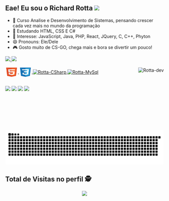## Eae! Eu sou o Richard Rotta <img src="https://raw.githubusercontent.com/iampavangandhi/iampavangandhi/master/gifs/Hi.gif" width="30px"></h2>

- 🔭 Curso Analise e Desenvolvimento de Sistemas, pensando crescer cada vez mais no mundo da programação
- 🌱 Estudando HTML, CSS E C#
- 💙 Interesse: JavaScript, Java, PHP, React, JQuery, C, C++, Phyton
- 😄 Pronouns: Ele/Dele
- :video_game: Gosto muito de CS-GO, chega mais e bora se divertir um pouco!
 <div>
  <a href="https://github.com/RichardRotta">
  <img height="180em" src="https://github-readme-stats.vercel.app/api?username=RichardRotta&show_icons=true&theme=monokai&include_all_commits=true&count_private=true"/>
  <img height="180em" src="https://github-readme-stats.vercel.app/api/top-langs/?username=RichardRotta&layout=compact&langs_count=7&theme=monokai"/ />
</div>
  <div style="display: inline_block"><br>
  <img align="center" alt="Rotta-HTML" height="30" width="40" src="https://raw.githubusercontent.com/devicons/devicon/master/icons/html5/html5-original.svg">
  <img align="center" alt="Rotta-CSS" height="30" width="40" src="https://raw.githubusercontent.com/devicons/devicon/master/icons/css3/css3-original.svg">
  <img align="center" alt="Rotta-CSharp" height="30" width="40" src="https://cdn.jsdelivr.net/gh/devicons/devicon/icons/csharp/csharp-original.svg" />
  <img align="center" alt="Rotta-MySql" height="50" width="60" src="https://cdn.jsdelivr.net/gh/devicons/devicon/icons/mysql/mysql-original-wordmark.svg" />
  <img height="200px" align="right" alt="Rotta-dev" src="https://monophy.com/media/hTyYJZDtrnoe8ocTWF/monophy.gif">
   
   ##
    
  <div>
  <a href = "https://twitter.com/RichardRotta"><img src="https://img.shields.io/badge/Twitter-1DA1F2?style=for-the-badge&logo=twitter&logoColor=white" target="_blank"></a>
  <a href="https://instagram.com/richard_rotta" target="_blank"><img src="https://img.shields.io/badge/-Instagram-%23E4405F?style=for-the-badge&logo=instagram&logoColor=white" target="_blank"></a>
  <a href = "https://richard.rottamfa@gmail.com"><img src="https://img.shields.io/badge/Gmail-D14836?style=for-the-badge&logo=gmail&logoColor=white" target="_blank"></a>
  <a href="https://www.linkedin.com/in/richard-rotta-b690791a3/" target="_blank"><img src="https://img.shields.io/badge/-LinkedIn-%230077B5?style=for-the-badge&logo=linkedin&logoColor=white" target="_blank"></a>
  
  ![Snake animation](https://github.com/RichardRotta/richardrotta/blob/output/github-contribution-grid-snake.svg)
   </div>
   <p align="center"> 

 ## Total de Visitas no perfil :detective: <br>
 <p align="center"> 
   <img alingn="center" src="https://profile-counter.glitch.me/RichardRotta/count.svg" />
 </p>

</p>
   
